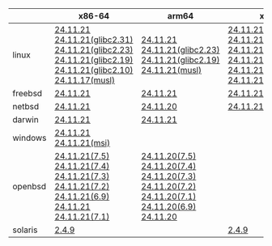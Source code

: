 ||x86-64|arm64|x86|ppc64le|armv7|armel|
| --- | --- | --- | --- | --- | --- | --- |
|linux|[24.11.21](https://github.com/roswell/sbcl_head/releases/download/24.11.21/sbcl-24.11.21-x86-64-linux-binary.tar.bz2)<br />[24.11.21(glibc2.31)](https://github.com/roswell/sbcl_head/releases/download/24.11.21/sbcl-24.11.21-x86-64-linux-glibc2.31-binary.tar.bz2)<br />[24.11.21(glibc2.23)](https://github.com/roswell/sbcl_head/releases/download/24.11.21/sbcl-24.11.21-x86-64-linux-glibc2.23-binary.tar.bz2)<br />[24.11.21(glibc2.19)](https://github.com/roswell/sbcl_head/releases/download/24.11.21/sbcl-24.11.21-x86-64-linux-glibc2.19-binary.tar.bz2)<br />[24.11.21(glibc2.10)](https://github.com/roswell/sbcl_head/releases/download/24.11.21/sbcl-24.11.21-x86-64-linux-glibc2.10-binary.tar.bz2)<br />[24.11.17(musl)](https://github.com/roswell/sbcl_head/releases/download/24.11.17/sbcl-24.11.17-x86-64-linux-musl-binary.tar.bz2)<br />|[24.11.21](https://github.com/roswell/sbcl_head/releases/download/24.11.21/sbcl-24.11.21-arm64-linux-binary.tar.bz2)<br />[24.11.21(glibc2.23)](https://github.com/roswell/sbcl_head/releases/download/24.11.21/sbcl-24.11.21-arm64-linux-glibc2.23-binary.tar.bz2)<br />[24.11.21(glibc2.19)](https://github.com/roswell/sbcl_head/releases/download/24.11.21/sbcl-24.11.21-arm64-linux-glibc2.19-binary.tar.bz2)<br />[24.11.21(musl)](https://github.com/roswell/sbcl_head/releases/download/24.11.21/sbcl-24.11.21-arm64-linux-musl-binary.tar.bz2)<br />|[24.11.21](https://github.com/roswell/sbcl_head/releases/download/24.11.21/sbcl-24.11.21-x86-linux-binary.tar.bz2)<br />[24.11.21(glibc2.31)](https://github.com/roswell/sbcl_head/releases/download/24.11.21/sbcl-24.11.21-x86-linux-glibc2.31-binary.tar.bz2)<br />[24.11.21(glibc2.23)](https://github.com/roswell/sbcl_head/releases/download/24.11.21/sbcl-24.11.21-x86-linux-glibc2.23-binary.tar.bz2)<br />[24.11.21(glibc2.19)](https://github.com/roswell/sbcl_head/releases/download/24.11.21/sbcl-24.11.21-x86-linux-glibc2.19-binary.tar.bz2)<br />[24.11.21(glibc2.10)](https://github.com/roswell/sbcl_head/releases/download/24.11.21/sbcl-24.11.21-x86-linux-glibc2.10-binary.tar.bz2)<br />[24.11.21(musl)](https://github.com/roswell/sbcl_head/releases/download/24.11.21/sbcl-24.11.21-x86-linux-musl-binary.tar.bz2)<br />|[24.11.21](https://github.com/roswell/sbcl_head/releases/download/24.11.21/sbcl-24.11.21-ppc64le-linux-binary.tar.bz2)<br />[24.11.21(glibc2.23)](https://github.com/roswell/sbcl_head/releases/download/24.11.21/sbcl-24.11.21-ppc64le-linux-glibc2.23-binary.tar.bz2)<br />[24.11.21(glibc2.19)](https://github.com/roswell/sbcl_head/releases/download/24.11.21/sbcl-24.11.21-ppc64le-linux-glibc2.19-binary.tar.bz2)<br />|[24.11.20](https://github.com/roswell/sbcl_head/releases/download/24.11.20/sbcl-24.11.20-armv7-linux-binary.tar.bz2)<br />|[24.11.20](https://github.com/roswell/sbcl_head/releases/download/24.11.20/sbcl-24.11.20-armel-linux-binary.tar.bz2)<br />|
|freebsd|[24.11.21](https://github.com/roswell/sbcl_head/releases/download/24.11.21/sbcl-24.11.21-x86-64-freebsd-binary.tar.bz2)<br />|[24.11.21](https://github.com/roswell/sbcl_head/releases/download/24.11.21/sbcl-24.11.21-arm64-freebsd-binary.tar.bz2)<br />|[24.11.21](https://github.com/roswell/sbcl_head/releases/download/24.11.21/sbcl-24.11.21-x86-freebsd-binary.tar.bz2)<br />||||
|netbsd|[24.11.21](https://github.com/roswell/sbcl_head/releases/download/24.11.21/sbcl-24.11.21-x86-64-netbsd-binary.tar.bz2)<br />|[24.11.20](https://github.com/roswell/sbcl_head/releases/download/24.11.20/sbcl-24.11.20-arm64-netbsd-binary.tar.bz2)<br />|[24.11.21](https://github.com/roswell/sbcl_head/releases/download/24.11.21/sbcl-24.11.21-x86-netbsd-binary.tar.bz2)<br />||||
|darwin|[24.11.21](https://github.com/roswell/sbcl_head/releases/download/24.11.21/sbcl-24.11.21-x86-64-darwin-binary.tar.bz2)<br />|[24.11.21](https://github.com/roswell/sbcl_head/releases/download/24.11.21/sbcl-24.11.21-arm64-darwin-binary.tar.bz2)<br />|||||
|windows|[24.11.21](https://github.com/roswell/sbcl_head/releases/download/24.11.21/sbcl-24.11.21-x86-64-windows-binary.tar.bz2)<br />[24.11.21(msi)](https://github.com/roswell/sbcl_head/releases/download/24.11.21/sbcl-24.11.21-x86-64-windows-binary.msi)<br />||||||
|openbsd|[24.11.21(7.5)](https://github.com/roswell/sbcl_head/releases/download/24.11.21/sbcl-24.11.21-x86-64-openbsd-7.5-binary.tar.bz2)<br />[24.11.21(7.4)](https://github.com/roswell/sbcl_head/releases/download/24.11.21/sbcl-24.11.21-x86-64-openbsd-7.4-binary.tar.bz2)<br />[24.11.21(7.3)](https://github.com/roswell/sbcl_head/releases/download/24.11.21/sbcl-24.11.21-x86-64-openbsd-7.3-binary.tar.bz2)<br />[24.11.21(7.2)](https://github.com/roswell/sbcl_head/releases/download/24.11.21/sbcl-24.11.21-x86-64-openbsd-7.2-binary.tar.bz2)<br />[24.11.21(6.9)](https://github.com/roswell/sbcl_head/releases/download/24.11.21/sbcl-24.11.21-x86-64-openbsd-6.9-binary.tar.bz2)<br />[24.11.21](https://github.com/roswell/sbcl_head/releases/download/24.11.21/sbcl-24.11.21-x86-64-openbsd-binary.tar.bz2)<br />[24.11.21(7.1)](https://github.com/roswell/sbcl_head/releases/download/24.11.21/sbcl-24.11.21-x86-64-openbsd-7.1-binary.tar.bz2)<br />|[24.11.20(7.5)](https://github.com/roswell/sbcl_head/releases/download/24.11.20/sbcl-24.11.20-arm64-openbsd-7.5-binary.tar.bz2)<br />[24.11.20(7.4)](https://github.com/roswell/sbcl_head/releases/download/24.11.20/sbcl-24.11.20-arm64-openbsd-7.4-binary.tar.bz2)<br />[24.11.20(7.3)](https://github.com/roswell/sbcl_head/releases/download/24.11.20/sbcl-24.11.20-arm64-openbsd-7.3-binary.tar.bz2)<br />[24.11.20(7.2)](https://github.com/roswell/sbcl_head/releases/download/24.11.20/sbcl-24.11.20-arm64-openbsd-7.2-binary.tar.bz2)<br />[24.11.20(7.1)](https://github.com/roswell/sbcl_head/releases/download/24.11.20/sbcl-24.11.20-arm64-openbsd-7.1-binary.tar.bz2)<br />[24.11.20(6.9)](https://github.com/roswell/sbcl_head/releases/download/24.11.20/sbcl-24.11.20-arm64-openbsd-6.9-binary.tar.bz2)<br />[24.11.20](https://github.com/roswell/sbcl_head/releases/download/24.11.20/sbcl-24.11.20-arm64-openbsd-binary.tar.bz2)<br />|||||
|solaris|[2.4.9](https://github.com/roswell/sbcl_bin/releases/download/2.4.9/sbcl-2.4.9-x86-64-solaris-binary.tar.bz2)<br />||[2.4.9](https://github.com/roswell/sbcl_bin/releases/download/2.4.9/sbcl-2.4.9-x86-solaris-binary.tar.bz2)<br />||||
